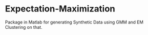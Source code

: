 # Expectation-Maximization
Package in Matlab for generating Synthetic Data using GMM and EM Clustering on that.
